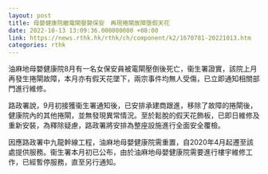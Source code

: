 ```yaml
---
layout: post
title: 母嬰健康院繼電閘壓斃保安　再現捲閘故障墮假天花
date: 2022-10-13 13:09:36.000000000 +08:00
link: https://news.rthk.hk/rthk/ch/component/k2/1670781-20221013.htm
categories: rthk
---
```


油麻地母嬰健康院8月有一名女保安員被電閘壓倒後死亡，衞生署證實，該院上月再發生捲閘故障，本月亦有假天花墜下，兩宗事件均無人受傷，已立即通知相關部門進行維修。

路政署說，9月初接獲衞生署通知後，已安排承建商跟進，移除了故障的捲閘後，健康院內的其他捲閘，並無發現異常情況。至於鬆脫的假天花飾板，已即日維修及重新安裝，為釋除疑慮，路政署將安排為整座設施進行全面安全覆檢。

因應路政署中九龍幹線工程，油麻地母嬰健康院需重置，自2020年4月起遷至該處提供服務。衞生署本月初已公布，由於油麻地母嬰健康院需要進行樓宇維修工作，已經暫停服務，直至另行通知。

